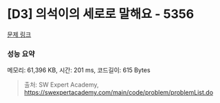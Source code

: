 # [D3] 의석이의 세로로 말해요 - 5356 

[문제 링크](https://swexpertacademy.com/main/code/problem/problemDetail.do?contestProbId=AWVWgkP6sQ0DFAUO) 

### 성능 요약

메모리: 61,396 KB, 시간: 201 ms, 코드길이: 615 Bytes



> 출처: SW Expert Academy, https://swexpertacademy.com/main/code/problem/problemList.do